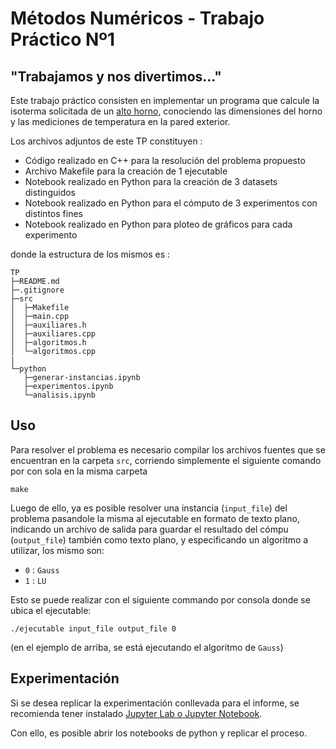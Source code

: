 # Métodos Numéricos - Trabajo Práctico Nº1
## "Trabajamos y nos divertimos..."

Este trabajo práctico consisten en implementar un programa que calcule la isoterma solicitada de un [alto horno](https://es.wikipedia.org/wiki/Alto_horno), conociendo las dimensiones del horno y las mediciones de temperatura en la pared exterior.

Los archivos adjuntos de este TP constituyen :

- Código realizado en C++ para la resolución del problema propuesto
- Archivo Makefile para la creación de 1 ejecutable
- Notebook realizado en Python para la creación de 3 datasets distinguidos
- Notebook realizado en Python para el cómputo de 3 experimentos con distintos fines
- Notebook realizado en Python para ploteo de gráficos para cada experimento

donde la estructura de los mismos es :

```
TP
├─README.md 
├─.gitignore 
├─src 
│  ├─Makefile 
│  ├─main.cpp 
│  ├─auxiliares.h 
│  ├─auxiliares.cpp 
│  ├─algoritmos.h 
│  └─algoritmos.cpp 
| 
└─python 
   ├─generar-instancias.ipynb 
   ├─experimentos.ipynb 
   └─analisis.ipynb 
```

## Uso

Para resolver el problema es necesario compilar los archivos fuentes que se encuentran en la carpeta `src`, corriendo simplemente el siguiente comando por con sola en la misma carpeta
```
make

```

Luego de ello, ya es posible resolver una instancia (`input_file`) del problema pasandole la misma al ejecutable en formato de texto plano, indicando un archivo de salida para guardar el resultado del cómpu (`output_file`) también como texto plano, y especificando un algoritmo a utilizar, los mismo son:

- `0` : `Gauss`
- `1` : `LU`

Esto se puede realizar con el siguiente commando por consola donde se ubica el ejecutable:
```
./ejecutable input_file output_file 0

```
(en el ejemplo de arriba, se está ejecutando el algoritmo de `Gauss`)

## Experimentación

Si se desea replicar la experimentación conllevada para el informe, se recomienda tener instalado [Jupyter Lab o Jupyter Notebook](https://jupyter.org/).

Con ello, es posible abrir los notebooks de python y replicar el proceso.
















